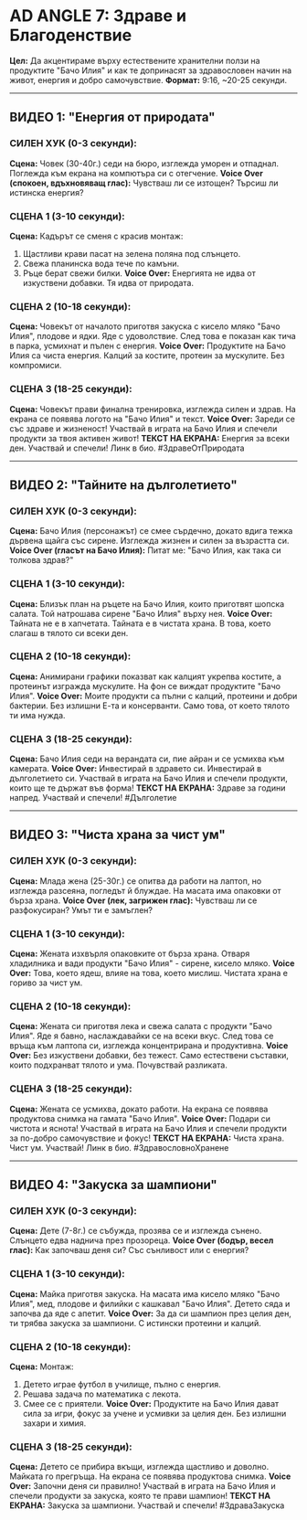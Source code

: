 # AD ANGLE 7: Здраве и Благоденствие

**Цел:** Да акцентираме върху естествените хранителни ползи на продуктите "Бачо Илия" и как те допринасят за здравословен начин на живот, енергия и добро самочувствие.
**Формат:** 9:16, ~20-25 секунди.

---

## ВИДЕО 1: "Енергия от природата"

### СИЛЕН ХУК (0-3 секунди):
**Сцена:** Човек (30-40г.) седи на бюро, изглежда уморен и отпаднал. Поглежда към екрана на компютъра си с отегчение.
**Voice Over (спокоен, вдъхновяващ глас):** Чувстваш ли се изтощен? Търсиш ли истинска енергия?

### СЦЕНА 1 (3-10 секунди):
**Сцена:** Кадърът се сменя с красив монтаж:
1. Щастливи крави пасат на зелена поляна под слънцето.
2. Свежа планинска вода тече по камъни.
3. Ръце берат свежи билки.
**Voice Over:** Енергията не идва от изкуствени добавки. Тя идва от природата.

### СЦЕНА 2 (10-18 секунди):
**Сцена:** Човекът от началото приготвя закуска с кисело мляко "Бачо Илия", плодове и ядки. Яде с удоволствие. След това е показан как тича в парка, усмихнат и пълен с енергия.
**Voice Over:** Продуктите на Бачо Илия са чиста енергия. Калций за костите, протеин за мускулите. Без компромиси.

### СЦЕНА 3 (18-25 секунди):
**Сцена:** Човекът прави финална тренировка, изглежда силен и здрав. На екрана се появява логото на "Бачо Илия" и текст.
**Voice Over:** Зареди се със здраве и жизненост! Участвай в играта на Бачо Илия и спечели продукти за твоя активен живот!
**ТЕКСТ НА ЕКРАНА:** Енергия за всеки ден. Участвай и спечели! Линк в био. #ЗдравеОтПриродата

---

## ВИДЕО 2: "Тайните на дълголетието"

### СИЛЕН ХУК (0-3 секунди):
**Сцена:** Бачо Илия (персонажът) се смее сърдечно, докато вдига тежка дървена щайга със сирене. Изглежда жизнен и силен за възрастта си.
**Voice Over (гласът на Бачо Илия):** Питат ме: "Бачо Илия, как така си толкова здрав?"

### СЦЕНА 1 (3-10 секунди):
**Сцена:** Близък план на ръцете на Бачо Илия, които приготвят шопска салата. Той натрошава сирене "Бачо Илия" върху нея.
**Voice Over:** Тайната не е в хапчетата. Тайната е в чистата храна. В това, което слагаш в тялото си всеки ден.

### СЦЕНА 2 (10-18 секунди):
**Сцена:** Анимирани графики показват как калцият укрепва костите, а протеинът изгражда мускулите. На фон се виждат продуктите "Бачо Илия".
**Voice Over:** Моите продукти са пълни с калций, протеини и добри бактерии. Без излишни Е-та и консерванти. Само това, от което тялото ти има нужда.

### СЦЕНА 3 (18-25 секунди):
**Сцена:** Бачо Илия седи на верандата си, пие айран и се усмихва към камерата.
**Voice Over:** Инвестирай в здравето си. Инвестирай в дълголетието си. Участвай в играта на Бачо Илия и спечели продукти, които ще те държат във форма!
**ТЕКСТ НА ЕКРАНА:** Здраве за години напред. Участвай и спечели! #Дълголетие

---

## ВИДЕО 3: "Чиста храна за чист ум"

### СИЛЕН ХУК (0-3 секунди):
**Сцена:** Млада жена (25-30г.) се опитва да работи на лаптоп, но изглежда разсеяна, погледът й блуждае. На масата има опаковки от бърза храна.
**Voice Over (лек, загрижен глас):** Чувстваш ли се разфокусиран? Умът ти е замъглен?

### СЦЕНА 1 (3-10 секунди):
**Сцена:** Жената изхвърля опаковките от бърза храна. Отваря хладилника и вади продукти "Бачо Илия" - сирене, кисело мляко.
**Voice Over:** Това, което ядеш, влияе на това, което мислиш. Чистата храна е гориво за чист ум.

### СЦЕНА 2 (10-18 секунди):
**Сцена:** Жената си приготвя лека и свежа салата с продукти "Бачо Илия". Яде я бавно, наслаждавайки се на всеки вкус. След това се връща към лаптопа си, изглежда концентрирана и продуктивна.
**Voice Over:** Без изкуствени добавки, без тежест. Само естествени съставки, които подхранват тялото и ума. Почувствай разликата.

### СЦЕНА 3 (18-25 секунди):
**Сцена:** Жената се усмихва, докато работи. На екрана се появява продуктова снимка на гамата "Бачо Илия".
**Voice Over:** Подари си чистота и яснота! Участвай в играта на Бачо Илия и спечели продукти за по-добро самочувствие и фокус!
**ТЕКСТ НА ЕКРАНА:** Чиста храна. Чист ум. Участвай! Линк в био. #ЗдравословноХранене

---

## ВИДЕО 4: "Закуска за шампиони"

### СИЛЕН ХУК (0-3 секунди):
**Сцена:** Дете (7-8г.) се събужда, прозява се и изглежда сънено. Слънцето едва наднича през прозореца.
**Voice Over (бодър, весел глас):** Как започваш деня си? Със сънливост или с енергия?

### СЦЕНА 1 (3-10 секунди):
**Сцена:** Майка приготвя закуска. На масата има кисело мляко "Бачо Илия", мед, плодове и филийки с кашкавал "Бачо Илия". Детето сяда и започва да яде с апетит.
**Voice Over:** За да си шампион през целия ден, ти трябва закуска за шампиони. С истински протеини и калций.

### СЦЕНА 2 (10-18 секунди):
**Сцена:** Монтаж:
1. Детето играе футбол в училище, пълно с енергия.
2. Решава задача по математика с лекота.
3. Смее се с приятели.
**Voice Over:** Продуктите на Бачо Илия дават сила за игри, фокус за учене и усмивки за целия ден. Без излишни захари и химия.

### СЦЕНА 3 (18-25 секунди):
**Сцена:** Детето се прибира вкъщи, изглежда щастливо и доволно. Майката го прегръща. На екрана се появява продуктова снимка.
**Voice Over:** Започни деня си правилно! Участвай в играта на Бачо Илия и спечели продукти за закуска, която те прави шампион!
**ТЕКСТ НА ЕКРАНА:** Закуска за шампиони. Участвай и спечели! #ЗдраваЗакуска
